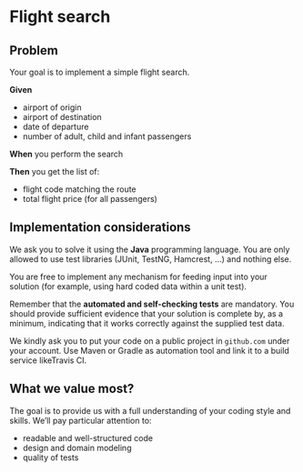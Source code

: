 # Flight search

## Problem

Your goal is to implement a simple flight search.

**Given**

* airport of origin
* airport of destination
* date of departure
* number of adult, child and infant passengers

**When** you perform the search

**Then** you get the list of:

* flight code matching the route
* total flight price (for all passengers)

## Implementation considerations

We ask you to solve it using the **Java** programming language. You are only allowed to use test libraries (JUnit, TestNG, Hamcrest, ...) and nothing else.

You are free to implement any mechanism for feeding input into your solution (for example, using hard coded data within a unit test).

Remember that the **automated and self-checking tests** are mandatory. You should provide sufficient evidence that your solution is complete by, as a minimum, indicating that it works correctly against the supplied test data.

We kindly ask you to put your code on a public project in `github.com` under your account. Use Maven or Gradle as automation tool and link it to a build service likeTravis CI.  

## What we value most?

The goal is to provide us with a full understanding of your coding style and skills. We’ll pay particular attention to:

* readable and well-structured code
* design and domain modeling
* quality of tests


